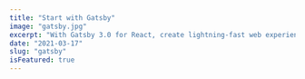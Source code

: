 ```yaml
---
title: "Start with Gatsby"
image: "gatsby.jpg"
excerpt: "With Gatsby 3.0 for React, create lightning-fast web experiences that integrate your favorite services and content. Build e-commerce sites, landing pages, blogs and more in minutes."
date: "2021-03-17"
slug: "gatsby"
isFeatured: true
---
```

